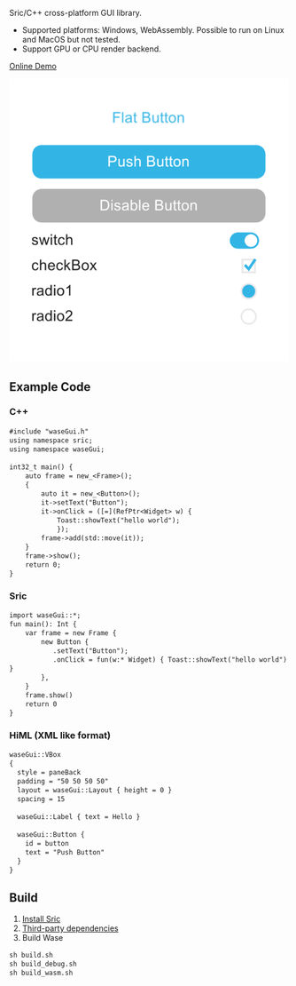 
Sric/C++ cross-platform GUI library.

- Supported platforms: Windows, WebAssembly. Possible to run on Linux and MacOS but not tested.
- Support GPU or CPU render backend.

[Online Demo](https://sric.fun/wase/run.html)

![image](screenshot/wase.png)


## Example Code
### C++
```
#include "waseGui.h"
using namespace sric;
using namespace waseGui;

int32_t main() {
    auto frame = new_<Frame>();
    {
        auto it = new_<Button>();
        it->setText("Button");
        it->onClick = ([=](RefPtr<Widget> w) {
            Toast::showText("hello world");
            });
        frame->add(std::move(it));
    }
    frame->show();
    return 0;
}
```

### Sric
```
import waseGui::*;
fun main(): Int {
    var frame = new Frame {
        new Button {
           .setText("Button");
           .onClick = fun(w:* Widget) { Toast::showText("hello world") }
        },
    }
    frame.show()
    return 0
}
```

### HiML (XML like format)
```
waseGui::VBox
{
  style = paneBack
  padding = "50 50 50 50"
  layout = waseGui::Layout { height = 0 }
  spacing = 15

  waseGui::Label { text = Hello }

  waseGui::Button {
    id = button
    text = "Push Button"
  }
}
```


## Build

1. [Install Sric](https://sric.fun)
2. [Third-party dependencies](https://gitee.com/chunquedong/third-party)
3. Build Wase
```
sh build.sh
sh build_debug.sh
sh build_wasm.sh
```
